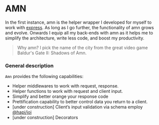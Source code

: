 # AMN

In the first instance, amn is the helper wrapper I developed for myself to work with [express](https://expressjs.com/). As long as I go further, the functionality of amn grows and evolve. Onwards I equip all my back-ends with amn as it helps me to simplify the architecture, write less code, and boost my productivity.

> Why amn? I pick the name of the city from the great video game Baldur's Gate II: Shadows of Amn.

### General description
`Amn` provides the following capabilities:
-	Helper middlewares to work with request, response.
-	Helper functions to work with request and client input.
-	Simplify and better orange your response code
-	Prettification capability to better control data you return to a client.
-	[under construction] Client’s input validation via schema employ [@hapi/joi](https://hapi.dev/)
-	[under construction] Decorators